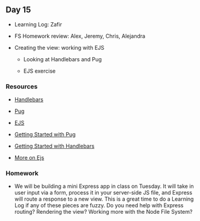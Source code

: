 ## Day 15

* Learning Log: Zafir

* FS Homework review: Alex, Jeremy, Chris, Alejandra

* Creating the view: working with EJS
    
    * Looking at Handlebars and Pug

    * EJS exercise  
    
### Resources

* [Handlebars](https://handlebarsjs.com/)

* [Pug](https://github.com/pugjs/pug)

* [EJS](http://ejs.co/)

* [Getting Started with Pug](https://codeburst.io/getting-started-with-pug-template-engine-e49cfa291e33)

* [Getting Started with Handlebars](http://blog.teamtreehouse.com/getting-started-with-handlebars-js)

* [More on Ejs](https://www.npmjs.com/package/ejs)

### Homework

* We will be building a mini Express app in class on Tuesday. It will take in user input via a form, process it in your server-side JS file, and Express will route a response to a new view. 
This is a great time to do a Learning Log if any of these pieces are fuzzy. Do you need help with Express routing? Rendering the view? Working more with the Node File System?

